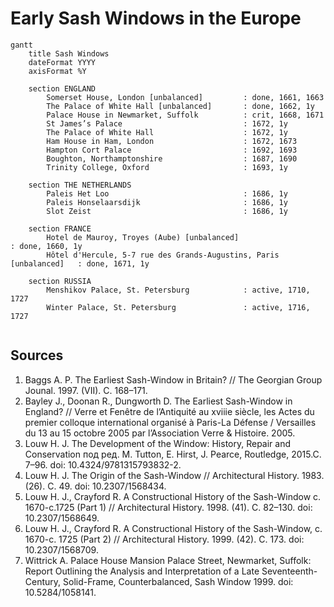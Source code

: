 # Early Sash Windows in the Europe

```mermaid
gantt
	title Sash Windows
	dateFormat YYYY
    axisFormat %Y

	section ENGLAND
        Somerset House, London [unbalanced]         : done, 1661, 1663
		The Palace of White Hall [unbalanced]       : done, 1662, 1y
		Palace House in Newmarket, Suffolk          : crit, 1668, 1671
        St James’s Palace                           : 1672, 1y
		The Palace of White Hall                    : 1672, 1y
        Ham House in Ham, London                    : 1672, 1673
		Hampton Cort Palace                         : 1692, 1693
		Boughton, Northamptonshire                  : 1687, 1690
		Trinity College, Oxford                     : 1693, 1y

    section THE NETHERLANDS
        Paleis Het Loo                              : 1686, 1y
        Paleis Honselaarsdijk                       : 1686, 1y
        Slot Zeist                                  : 1686, 1y
    
    section FRANCE
        Hotel de Mauroy, Troyes (Aube) [unbalanced]                         : done, 1660, 1y
        Hôtel d'Hercule, 5-7 rue des Grands-Augustins, Paris [unbalanced]   : done, 1671, 1y

    section RUSSIA
        Menshikov Palace, St. Petersburg            : active, 1710, 1727
        Winter Palace, St. Petersburg               : active, 1716, 1727


```

## Sources
1. Baggs A. P. The Earliest Sash-Window in Britain? // The Georgian Group Jounal. 1997. (VII). C. 168–171.
1. Bayley J., Doonan R., Dungworth D. The Earliest Sash-Window in England? // Verre et Fenêtre de l’Antiquité au xviiie siècle, les Actes du premier colloque international organisé à Paris-La Défense / Versailles du 13 au 15 octobre 2005 par l’Association Verre & Histoire. 2005.
1. Louw H. J. The Development of the Window: History, Repair and Conservation под ред. M. Tutton, E. Hirst, J. Pearce, Routledge, 2015.C. 7–96. doi: 10.4324/9781315793832-2.
1. Louw H. J. The Origin of the Sash-Window // Architectural History. 1983. (26). C. 49. doi: 10.2307/1568434.
1. Louw H. J., Crayford R. A Constructional History of the Sash-Window c. 1670-c.1725 (Part 1) // Architectural History. 1998. (41). C. 82–130. doi: 10.2307/1568649.
1. Louw H. J., Crayford R. A Constructional History of the Sash-Window, c. 1670-c. 1725 (Part 2) // Architectural History. 1999. (42). C. 173. doi: 10.2307/1568709.
1. Wittrick A. Palace House Mansion Palace Street, Newmarket, Suffolk: Report Outlining the Analysis and Interpretation of a Late Seventeenth-Century, Solid-Frame, Counterbalanced, Sash Window 1999. doi: 10.5284/1058141.